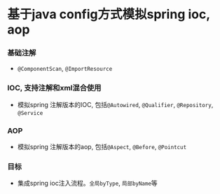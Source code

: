 # 基于java config方式模拟spring ioc, aop

### 基础注解
  * `@ComponentScan`, `@ImportResource`

### IOC, 支持注解和xml混合使用
  * 模拟spring 注解版本的IOC, 包括`@Autowired`, `@Qualifier`, `@Repository`, `@Service`
  
### AOP
  * 模拟spring 注解版本的aop, 包括`@Aspect`, `@Before`, `@Pointcut`
  
### 目标
  * 集成spring ioc注入流程。`全局byType`, `局部byName`等